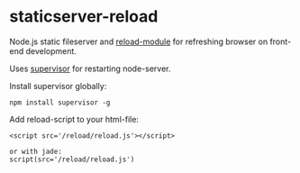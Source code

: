 # staticserver-reload
Node.js static fileserver and [reload-module](//www.npmjs.com/package/reload) for refreshing browser on front-end development.

Uses [supervisor](//github.com/petruisfan/node-supervisor) for restarting node-server.

Install supervisor globally:
```
npm install supervisor -g
```
Add reload-script to your html-file:
```
<script src='/reload/reload.js'></script>

or with jade:
script(src='/reload/reload.js')
```
